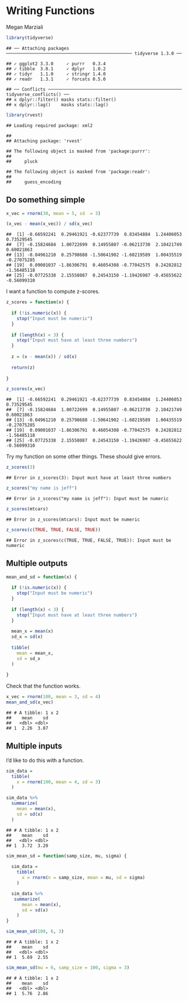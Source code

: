 Writing Functions
================
Megan Marziali

``` r
library(tidyverse)
```

    ## ── Attaching packages ──────────────────────────────────────────────── tidyverse 1.3.0 ──

    ## ✓ ggplot2 3.3.0     ✓ purrr   0.3.4
    ## ✓ tibble  3.0.1     ✓ dplyr   1.0.2
    ## ✓ tidyr   1.1.0     ✓ stringr 1.4.0
    ## ✓ readr   1.3.1     ✓ forcats 0.5.0

    ## ── Conflicts ─────────────────────────────────────────────────── tidyverse_conflicts() ──
    ## x dplyr::filter() masks stats::filter()
    ## x dplyr::lag()    masks stats::lag()

``` r
library(rvest)
```

    ## Loading required package: xml2

    ## 
    ## Attaching package: 'rvest'

    ## The following object is masked from 'package:purrr':
    ## 
    ##     pluck

    ## The following object is masked from 'package:readr':
    ## 
    ##     guess_encoding

## Do something simple

``` r
x_vec = rnorm(30, mean = 5, sd  = 3)

(x_vec - mean(x_vec)) / sd(x_vec)
```

    ##  [1] -0.66592241  0.29461921 -0.62377739  0.83454884  1.24406053  0.73529545
    ##  [7] -0.15824684  1.00722699  0.14955807 -0.06213730  2.10421749  0.60021863
    ## [13] -0.04961210  0.25798688 -1.50641902 -1.60219589  1.00435519 -0.27075285
    ## [19]  0.09001037 -1.86306791  0.46054308 -0.77042575  0.24282812 -1.56485118
    ## [25] -0.07725338  2.15558087  0.24543150 -1.19426987 -0.45655622 -0.56099310

I want a function to compute z-scores.

``` r
z_scores = function(x) {
  
  if (!is.numeric(x)) {
    stop("Input must be numeric")
  }
  
  if (length(x) < 3) {
    stop("Input must have at least three numbers")
  }
  
  z = (x - mean(x)) / sd(x)
  
  return(z)
  
}

z_scores(x_vec)
```

    ##  [1] -0.66592241  0.29461921 -0.62377739  0.83454884  1.24406053  0.73529545
    ##  [7] -0.15824684  1.00722699  0.14955807 -0.06213730  2.10421749  0.60021863
    ## [13] -0.04961210  0.25798688 -1.50641902 -1.60219589  1.00435519 -0.27075285
    ## [19]  0.09001037 -1.86306791  0.46054308 -0.77042575  0.24282812 -1.56485118
    ## [25] -0.07725338  2.15558087  0.24543150 -1.19426987 -0.45655622 -0.56099310

Try my function on some other things. These should give errors.

``` r
z_scores(3)
```

    ## Error in z_scores(3): Input must have at least three numbers

``` r
z_scores("my name is jeff")
```

    ## Error in z_scores("my name is jeff"): Input must be numeric

``` r
z_scores(mtcars)
```

    ## Error in z_scores(mtcars): Input must be numeric

``` r
z_scores(c(TRUE, TRUE, FALSE, TRUE))
```

    ## Error in z_scores(c(TRUE, TRUE, FALSE, TRUE)): Input must be numeric

## Multiple outputs

``` r
mean_and_sd = function(x) {
  
  if (!is.numeric(x)) {
    stop("Input must be numeric")
  }
  
  if (length(x) < 3) {
    stop("Input must have at least three numbers")
  }
  
  mean_x = mean(x)
  sd_x = sd(x)
  
  tibble(
    mean = mean_x,
    sd = sd_x
  )
  
}
```

Check that the function works.

``` r
x_vec = rnorm(100, mean = 3, sd = 4)
mean_and_sd(x_vec)
```

    ## # A tibble: 1 x 2
    ##    mean    sd
    ##   <dbl> <dbl>
    ## 1  2.26  3.87

## Multiple inputs

I’d like to do this with a function.

``` r
sim_data = 
  tibble(
    x = rnorm(100, mean = 4, sd = 3)
  )

sim_data %>% 
  summarize(
    mean = mean(x),
    sd = sd(x)
  )
```

    ## # A tibble: 1 x 2
    ##    mean    sd
    ##   <dbl> <dbl>
    ## 1  3.72  3.20

``` r
sim_mean_sd = function(samp_size, mu, sigma) {
  
  sim_data = 
    tibble(
      x = rnorm(n = samp_size, mean = mu, sd = sigma)
    )

  sim_data %>% 
   summarize(
      mean = mean(x),
      sd = sd(x)
    )
}

sim_mean_sd(100, 6, 3)
```

    ## # A tibble: 1 x 2
    ##    mean    sd
    ##   <dbl> <dbl>
    ## 1  5.69  2.55

``` r
sim_mean_sd(mu = 6, samp_size = 100, sigma = 3)
```

    ## # A tibble: 1 x 2
    ##    mean    sd
    ##   <dbl> <dbl>
    ## 1  5.76  2.86
